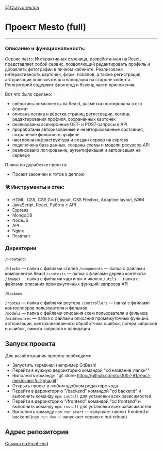 [![Статус тестов](../../actions/workflows/tests.yml/badge.svg)](../../actions/workflows/tests.yml)

# Проект Mesto (full)

---
### Описание и функциональность:
Сервис `Mesto`: Интерактивная страница, разработанная на React, представляет собой сервис, позволяющий редактировать профиль и добавлять фотографии в личном кабинете.
Реализована интерактивность карточек, форм, попапов, а также регистрация, авторизации пользователя и валидация на стороне клиента.
Репозиторий содержит фронтенд и бэкенд части приложения.

Вот что было сделано:

* свёрстаны компоненты на React, разметка портирована в его формат
* описана логика и вёрстка страниц регистрации, логина, редактирования профиля, сохранённых карточек
* реализованы асинхронные GET- и POST-запросы к API
* проработаны авторизованные и неавторизованные состояния, сохранение фильмов в профиле
* настроена инфраструктура и создан сервер на express
* подключена база данных, созданы схемы и модели ресурсов API
* реализовано логирование, аутентификация и авторизация на сервере

Планы по доработке проекта:
* Проект закончен и готов к деплою


### 🛠️ Инструменты и стек:

* HTML, CSS, CSS Grid Layout, CSS Flexbox, Adaptive layout, БЭМ
* JavaScript, React, Работа с API
* Express
* MongoDB
* NodeJS
* API
* Nginx
* Postman

### Директории

`/Frontend`:

`/blocks` — папка с файлами стилей
`/components` — папка с файлами компонентов React
`/contexts` — папка с файлами дерева контекста
`/images` — папка с файлами картинок и иконок
`/utils` — папка с файлами описания промежуточных функций: запросов API

`/Backend`:

`/routes` — папка с файлами роутера
`/controllers` — папка с файлами контроллеров пользователя и фильмов  
`/models` — папка с файлами описания схем пользователя и фильмов  
`/middlewares` — папка с файлами описания промежуточных функций: авторизации, централизованного обработчика ошибок,
логера запросов и ошибок, лимита запросов и валидации

## Запуск проекта

Для развёртывания проекта необходимо:
* Запустить терминал (например GitBash)
* Перейти в нужную деррикторию командой "cd название_папки""
* Выполнить команду: "git clone https://github.com/rust007-91/react-mesto-api-full-gha.git"
* Открыть проект в любом удобном редакторе кода
* Перейти в деррикторию "/backend" командой "cd backend" и выполнить команду `npm install` для установки всех зависимостей
* Перейти в деррикторию "/frontend" командой "cd frontend" и выполнить команду `npm install` для установки всех зависимостей
* Выполнить команду `npm run start` — запускает проект frontend и backend (`npm run dev` — запускает сервер с hot-reload)

## Адрес репозитория

[Ссылка на Front-end](https://github.com/rust007-91/react-mesto-api-full-gha)
